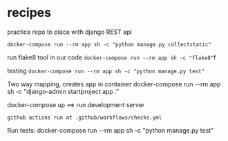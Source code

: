 # recipes
practice repo to place with django REST api

`docker-compose run --rm app sh -c "python manage.py collectstatic"`


run flake8 tool in our code
`docker-compose run --rm app sh -c "flake8"`f

testing 
`docker-compose run --rm app sh -c "python manage.py test"`

Two way mapping, creates app in container
docker-compose run --rm app sh -c "django-admin startproject app ."


docker-compose up ==> run development server

`github actions run at .github/workflows/checks.yml` 


Run tests:
docker-compose run --rm app sh -c "python manage.py test"